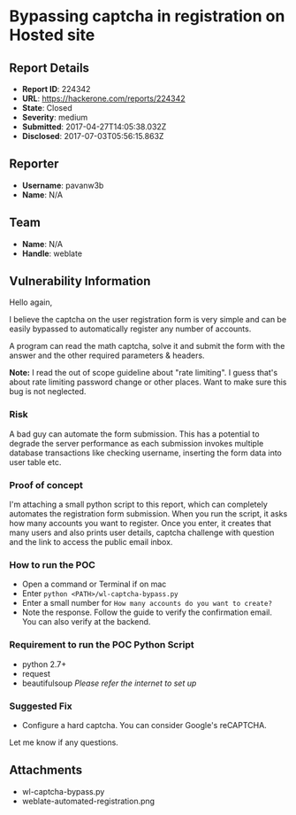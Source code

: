 # Bypassing captcha in registration on Hosted site

## Report Details
- **Report ID**: 224342
- **URL**: https://hackerone.com/reports/224342
- **State**: Closed
- **Severity**: medium
- **Submitted**: 2017-04-27T14:05:38.032Z
- **Disclosed**: 2017-07-03T05:56:15.863Z

## Reporter
- **Username**: pavanw3b
- **Name**: N/A

## Team
- **Name**: N/A
- **Handle**: weblate

## Vulnerability Information
Hello again,

I believe the captcha on the user registration form is very simple and can be easily bypassed to automatically register any number of accounts.

A program can read the math captcha, solve it and submit the form with the answer and the other required parameters & headers.

**Note:** I read the out of scope guideline about "rate limiting". I guess that's about rate limiting password change or other places. Want to make sure this bug is not neglected.

### Risk
A bad guy can automate the form submission. This has a potential to degrade the server performance as each submission invokes multiple database transactions like checking username, inserting the form data into user table etc.

### Proof of concept
I'm attaching a small python script to this report, which can completely automates the registration form submission. When you run the script, it asks how many accounts you want to register. Once you enter, it creates that many users and also prints user details, captcha challenge with question and the link to access the public email inbox.

### How to run the POC
* Open a command or Terminal if on mac
* Enter `python <PATH>/wl-captcha-bypass.py`
* Enter a small number for `How many accounts do you want to create?`
* Note the response. Follow the guide to verify the confirmation email. You can also verify at the backend.

### Requirement to run the POC Python Script
* python 2.7+
* request
* beautifulsoup
*Please refer the internet to set up*

### Suggested Fix
* Configure a hard captcha. You can consider Google's reCAPTCHA.

Let me know if any questions.

## Attachments
- wl-captcha-bypass.py
- weblate-automated-registration.png

